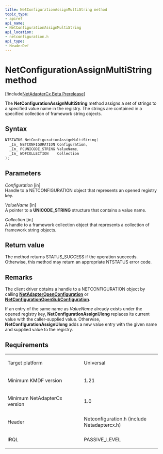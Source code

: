 ```yaml
---
title: NetConfigurationAssignMultiString method
topic_type:
- apiref
api_name:
- NetConfigurationAssignMultiString
api_location:
- netconfiguration.h
api_type:
- HeaderDef
---
```


# NetConfigurationAssignMultiString method

[!include[NetAdapterCx Beta Prerelease](../netcx-beta-prerelease.md)]

The **NetConfigurationAssignMultiString** method assigns a set of strings to a specified value name in the registry. The strings are contained in a specified collection of framework string objects.

Syntax
------

```cpp
NTSTATUS NetConfigurationAssignMultiString(
  _In_ NETCONFIGURATION Configuration,
  _In_ PCUNICODE_STRING ValueName,
  _In_ WDFCOLLECTION    Collection
);
```

Parameters
----------

*Configuration* [in]  
Handle to a NETCONFIGURATION object that represents an opened registry key.

*ValueName* [in]  
A pointer to a **UNICODE_STRING** structure that contains a value name. 

*Collection* [in]  
A handle to a framework collection object that represents a collection of framework string objects. 

Return value
------------

The method returns STATUS_SUCCESS if the operation succeeds. Otherwise, this method may return an appropriate NTSTATUS error code.

Remarks
-----
The client driver obtains a handle to a NETCONFIGURATION object by calling  [**NetAdapterOpenConfiguration**](netadapteropenconfiguration.md) or [**NetConfigurationOpenSubConfiguration**](netconfigurationopensubconfiguration.md).

If an entry of the same name as *ValueName* already exists under the opened registry key, **NetConfigurationAssignUlong** replaces its current value with the caller-supplied value. Otherwise, **NetConfigurationAssignUlong** adds a new value entry with the given name and supplied value to the registry.

Requirements
------------

<table>
<colgroup>
<col width="50%" />
<col width="50%" />
</colgroup>
<tbody>
<tr class="odd">
<td align="left"><p>Target platform</p></td>
<td align="left">Universal</td>
</tr>
<tr class="even">
<td align="left"><p>Minimum KMDF version</p></td>
<td align="left"><p>1.21</p></td>
</tr>
<tr class="odd">
<td align="left"><p>Minimum NetAdapterCx version</p></td>
<td align="left"><p>1.0</p></td>
</tr>
<tr class="even">
<td align="left"><p>Header</p></td>
<td align="left">Netconfiguration.h (include Netadaptercx.h)</td>
</tr>
<tr class="odd">
<td align="left"><p>IRQL</p></td>
<td align="left"><p>PASSIVE_LEVEL</p></td>
</tr>
</tbody>
</table>

 

 





